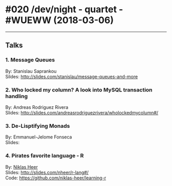 # #020 /dev/night - quartet - #WUEWW (2018-03-06)


---

## Talks

### 1. Message Queues 

By: Stanislau Saprankou <br>
Sildes: http://slides.com/stanislau/message-queues-and-more

### 2. Who locked my column? A look into MySQL transaction handling

By: Andreas Rodriguez Rivera <br>
Slides: http://slides.com/andreasrodriguezrivera/wholockedmycolumn#/

### 3. De-Lisptifying Monads

By: Emmanuel-Jelome Fonseca <br>
Slides:

### 4. Pirates favorite language - R

By: [Niklas Heer](https://github.com/niklas-heer) <br>
Slides: http://slides.com/nheer/r-lang#/ <br>
Code: https://github.com/niklas-heer/learning-r <br>
